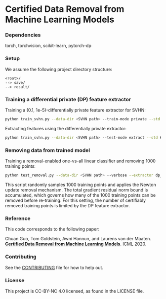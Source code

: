 # Certified Data Removal from Machine Learning Models

### Dependencies

torch, torchvision, scikit-learn, pytorch-dp

### Setup

We assume the following project directory structure:

```
<root>/
--> save/
--> result/
```

### Training a differential private (DP) feature extractor

Training a (0.1, 1e-5)-differentially private feature extractor for SVHN:

```bash
python train_svhn.py --data-dir <SVHN path> --train-mode private --std 6 --delta 1e-5 --normalize --save-model
```

Extracting features using the differentially private extractor:

```bash
python train_svhn.py --data-dir <SVHN path> --test-mode extract --std 6 --delta 1e-5
```

### Removing data from trained model

Training a removal-enabled one-vs-all linear classifier and removing 1000 training points:

```bash
python test_removal.py --data-dir <SVHN path> --verbose --extractor dp_delta_1.00e-05_std_6.00 --dataset SVHN --std 10 --lam 2e-4 --num-steps 100 --subsample-ratio 0.1
```

This script randomly samples 1000 training points and applies the Newton update removal mechanism.
The total gradient residual norm bound is accumulated, which governs how many of the 1000 training points can be removed before re-training.
For this setting, the number of certifiably removed training points is limited by the DP feature extractor.

### Reference

This code corresponds to the following paper:

Chuan Guo, Tom Goldstein, Awni Hannun, and Laurens van der Maaten. **[Certified Data Removal from Machine Learning Models](https://arxiv.org/pdf/1911.03030.pdf)**. ICML 2020.


### Contributing

See the [CONTRIBUTING](CONTRIBUTING.md) file for how to help out.

### License
This project is CC-BY-NC 4.0 licensed, as found in the LICENSE file.
